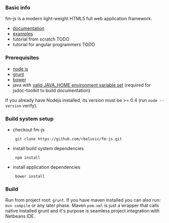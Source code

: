 ### Basic info

fm-js is a modern light-weight HTML5 full web application framework. 

 - [documentation]()
 - [examples]()
 - tutorial from scratch TODO
 - tutorial for angular programmers TODO

### Prerequisites 

 - [node js](http://howtonode.org/how-to-install-nodejs)
 - [grunt](http://gruntjs.com/)
 - [bower](http://bower.io/)
 - java with [valid JAVA_HOME environment variable set](http://www3.ntu.edu.sg/home/ehchua/programming/howto/Environment_Variables.html) (required for jsdoc-toolkit to build documentation)

If you already have Nodejs installed, its version must be >= 0.4 (run `node --version` verify).

### Build system setup

 - checkout fm-js

		git clone https://github.com/rbelusic/fm-js.git

 - install build system dependencies

		npm install

 - install application dependencies

		bower install

### Build

Run from project root: `grunt`. If you have maven installed you can also run: `mvn compile` or any later phase. Maven `pom.xml` is just a wrapper that calls native installed grunt and it's purpose is seamless project integration with Netbeans IDE.

